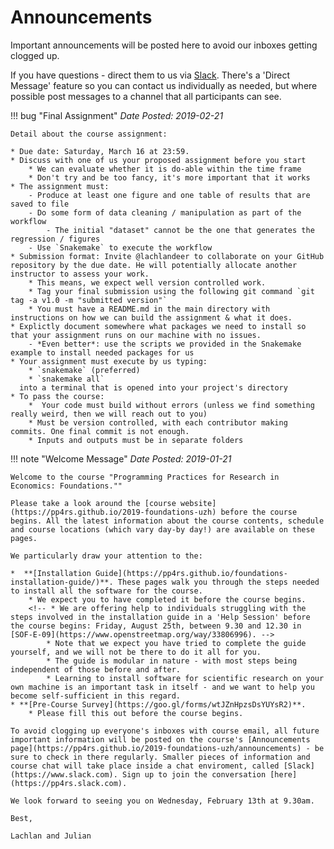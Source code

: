 # Announcements

Important announcements will be posted here to avoid our inboxes getting clogged up.

If you have questions - direct them to us via [Slack](https://pp4rs.slack.com). There's a 'Direct Message' feature so you can contact us individually as needed, but where possible post messages to a channel that all participants can see.

!!! bug "Final Assignment"
    *Date Posted: 2019-02-21*

    Detail about the course assignment:

    * Due date: Saturday, March 16 at 23:59.
    * Discuss with one of us your proposed assignment before you start
        * We can evaluate whether it is do-able within the time frame
        * Don't try and be too fancy, it's more important that it works
    * The assignment must:
        - Produce at least one figure and one table of results that are saved to file
        - Do some form of data cleaning / manipulation as part of the workflow
            - The initial "dataset" cannot be the one that generates the regression / figures
        - Use `Snakemake` to execute the workflow
    * Submission format: Invite @lachlandeer to collaborate on your GitHub repository by the due date. He will potentially allocate another instructor to assess your work.
        * This means, we expect well version controlled work.
        * Tag your final submission using the following git command `git tag -a v1.0 -m "submitted version"`
        * You must have a README.md in the main directory with instructions on how we can build the assignment & what it does.
    * Explictly document somewhere what packages we need to install so that your assignment runs on our machine with no issues.
        - *Even better*: use the scripts we provided in the Snakemake example to install needed packages for us
    * Your assignment must execute by us typing:
        * `snakemake` (preferred)
        * `snakemake all`
      into a terminal that is opened into your project's directory
    * To pass the course:
        *  Your code must build without errors (unless we find something really weird, then we will reach out to you)
        * Must be version controlled, with each contributor making commits. One final commit is not enough.
        * Inputs and outputs must be in separate folders

!!! note "Welcome Message"
    *Date Posted: 2019-01-21*

    Welcome to the course "Programming Practices for Research in Economics: Foundations.""

    Please take a look around the [course website](https://pp4rs.github.io/2019-foundations-uzh) before the course begins. All the latest information about the course contents, schedule and course locations (which vary day-by day!) are available on these pages.

    We particularly draw your attention to the:

    *  **[Installation Guide](https://pp4rs.github.io/foundations-installation-guide/)**. These pages walk you through the steps needed to install all the software for the course.
        * We expect you to have completed it before the course begins.
        <!-- * We are offering help to individuals struggling with the steps involved in the installation guide in a 'Help Session' before the course begins: Friday, August 25th, between 9.30 and 12.30 in [SOF-E-09](https://www.openstreetmap.org/way/33806996). -->
            * Note that we expect you have tried to complete the guide yourself, and we will not be there to do it all for you.
            * The guide is modular in nature - with most steps being independent of those before and after.
            * Learning to install software for scientific research on your own machine is an important task in itself - and we want to help you become self-sufficient in this regard.
    * **[Pre-Course Survey](https://goo.gl/forms/wtJZnHpzsDsYUYsR2)**.
        * Please fill this out before the course begins.

    To avoid clogging up everyone's inboxes with course email, all future important information will be posted on the course's [Announcements page](https://pp4rs.github.io/2019-foundations-uzh/announcements) - be sure to check in there regularly. Smaller pieces of information and course chat will take place inside a chat enviroment, called [Slack](https://www.slack.com). Sign up to join the conversation [here](https://pp4rs.slack.com).

    We look forward to seeing you on Wednesday, February 13th at 9.30am.

    Best,

    Lachlan and Julian



<!-- HERE IS AN EXAMPLE NOTE BOX -->
<!-- !!! note "YOUR NOTE NAME"
    *Date Posted: YOUR DATE*
    YOUR TEXT -->
